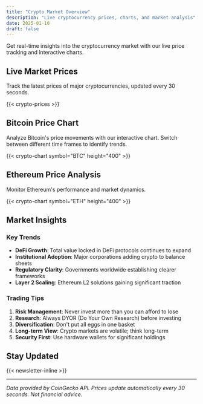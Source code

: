 ```yaml
---
title: "Crypto Market Overview"
description: "Live cryptocurrency prices, charts, and market analysis"
date: 2025-01-10
draft: false
---
```


Get real-time insights into the cryptocurrency market with our live price tracking and interactive charts.

## Live Market Prices

Track the latest prices of major cryptocurrencies, updated every 30 seconds.

{{< crypto-prices >}}

## Bitcoin Price Chart

Analyze Bitcoin's price movements with our interactive chart. Switch between different time frames to identify trends.

{{< crypto-chart symbol="BTC" height="400" >}}

## Ethereum Price Analysis

Monitor Ethereum's performance and market dynamics.

{{< crypto-chart symbol="ETH" height="400" >}}

## Market Insights

### Key Trends
- **DeFi Growth**: Total value locked in DeFi protocols continues to expand
- **Institutional Adoption**: Major corporations adding crypto to balance sheets
- **Regulatory Clarity**: Governments worldwide establishing clearer frameworks
- **Layer 2 Scaling**: Ethereum L2 solutions gaining significant traction

### Trading Tips
1. **Risk Management**: Never invest more than you can afford to lose
2. **Research**: Always DYOR (Do Your Own Research) before investing
3. **Diversification**: Don't put all eggs in one basket
4. **Long-term View**: Crypto markets are volatile; think long-term
5. **Security First**: Use hardware wallets for significant holdings

## Stay Updated

{{< newsletter-inline >}}

---

*Data provided by CoinGecko API. Prices update automatically every 30 seconds. Not financial advice.*